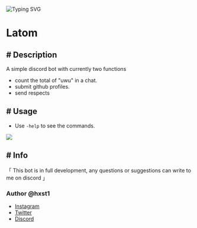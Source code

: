 ![Typing SVG](https://readme-typing-svg.herokuapp.com?color=B878F7&width=500&lines=Latom+Bot+%3C3)
# Latom

## \# Description
A simple discord bot with currently two functions
- count the total of "uwu" in a chat.
- submit github profiles.
- send respects

## \# Usage
- Use `-help` to see the commands.

![](https://cdn.discordapp.com/attachments/942494743030558741/972136018021081088/unknown.png)

## \# Info
「 This bot is in full development, any questions or suggestions can write to me on discord 」

### Author @hxst1
- [Instagram](https://www.instagram.com/hxst1/)
- [Twitter](https://twitter.com/_hxst/)
- [Discord](https://discord.com/users/398174691027714059)
